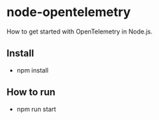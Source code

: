 # node-opentelemetry
How to get started with OpenTelemetry in Node.js.

## Install 
* npm install

## How to run
* npm run start